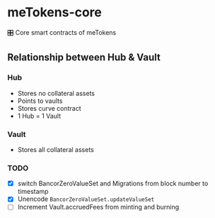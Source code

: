 # meTokens-core
🎛  Core smart contracts of meTokens


## Relationship between Hub & Vault
### Hub
* Stores no collateral assets
* Points to vaults
* Stores curve contract
* 1 Hub = 1 Vault

### Vault
* Stores all collateral assets


### TODO
* [x] switch BancorZeroValueSet and Migrations from block number to timestamp
* [x] Unencode `BancorZeroValueSet.updateValueSet`
* [ ] Increment Vault.accruedFees from minting and burning